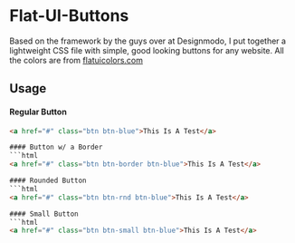 Flat-UI-Buttons
===============

Based on the framework by the guys over at Designmodo, I put together a lightweight CSS file with simple, good looking buttons for any website. All the colors are from [flatuicolors.com](https://www.flatuicolors.com)

## Usage

#### Regular Button
```html
<a href="#" class="btn btn-blue">This Is A Test</a>

#### Button w/ a Border
```html
<a href="#" class="btn btn-border btn-blue">This Is A Test</a>

#### Rounded Button
```html
<a href="#" class="btn btn-rnd btn-blue">This Is A Test</a>

#### Small Button
```html
<a href="#" class="btn btn-small btn-blue">This Is A Test</a>

